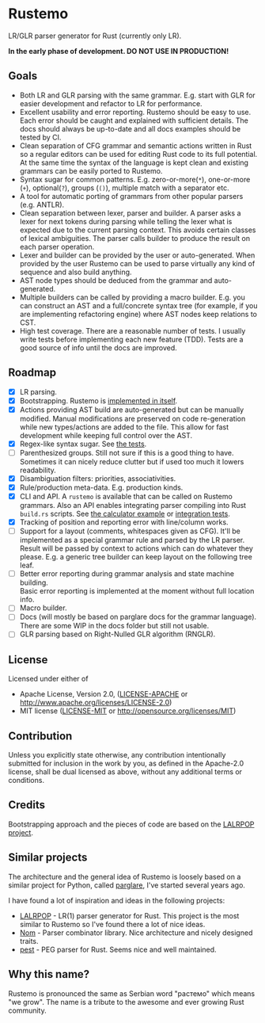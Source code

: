 # Rustemo

LR/GLR parser generator for Rust (currently only LR). 

**In the early phase of development. DO NOT USE IN PRODUCTION!**

## Goals

- Both LR and GLR parsing with the same grammar. E.g. start with GLR for easier
  development and refactor to LR for performance.
- Excellent usability and error reporting. Rustemo should be easy to use. Each
  error should be caught and explained with sufficient details. The docs should
  always be up-to-date and all docs examples should be tested by CI.
- Clean separation of CFG grammar and semantic actions written in Rust so a
  regular editors can be used for editing Rust code to its full potential. At
  the same time the syntax of the language is kept clean and existing grammars
  can be easily ported to Rustemo.
- Syntax sugar for common patterns. E.g. zero-or-more(`*`), one-or-more (`+`),
  optional(`?`), groups (`()`), multiple match with a separator etc.
- A tool for automatic porting of grammars from other popular parsers (e.g.
  ANTLR).
- Clean separation between lexer, parser and builder. A parser asks a lexer for
  next tokens during parsing while telling the lexer what is expected due to the
  current parsing context. This avoids certain classes of lexical ambiguities.
  The parser calls builder to produce the result on each parser operation.
- Lexer and builder can be provided by the user or auto-generated. When provided
  by the user Rustemo can be used to parse virtually any kind of sequence and
  also build anything.
- AST node types should be deduced from the grammar and auto-generated.
- Multiple builders can be called by providing a macro builder. E.g. you can
  construct an AST and a full/concrete syntax tree (for example, if you are
  implementing refactoring engine) where AST nodes keep relations to CST.
- High test coverage. There are a reasonable number of tests. I usually write
  tests before implementing each new feature (TDD). Tests are a good source of
  info until the docs are improved.

## Roadmap

- [x] LR parsing.
- [x] Bootstrapping. Rustemo is [implemented in itself](./rustemo/src/lang/).
- [x] Actions providing AST build are auto-generated but can be manually
      modified. Manual modifications are preserved on code re-generation while
      new types/actions are added to the file. This allow for fast development
      while keeping full control over the AST.
- [x] Regex-like syntax sugar. See [the tests](./tests/src/sugar/).
- [ ] Parenthesized groups. Still not sure if this is a good thing to have.
      Sometimes it can nicely reduce clutter but if used too much it lowers
      readability.
- [x] Disambiguation filters: priorities, associativities.
- [x] Rule/production meta-data. E.g. production kinds.
- [x] CLI and API. A `rustemo` is available that can be called on Rustemo
      grammars. Also an API enables integrating parser compiling into Rust
      `build.rs` scripts. See [the calculator example](./examples/calculator/)
      or [integration tests](./tests/).
- [x] Tracking of position and reporting error with line/column works.
- [ ] Support for a layout (comments, whitespaces given as CFG). It'll be
      implemented as a special grammar rule and parsed by the LR parser. Result
      will be passed by context to actions which can do whatever they please.
      E.g. a generic tree builder can keep layout on the following tree leaf.
- [ ] Better error reporting during grammar analysis and state machine building.   
      Basic error reporting is implemented at the moment without full location
      info.
- [ ] Macro builder.
- [ ] Docs (will mostly be based on parglare docs for the grammar language).
      There are some WIP in the docs folder but still not usable.
- [ ] GLR parsing based on Right-Nulled GLR algorithm (RNGLR).

## License

Licensed under either of

 * Apache License, Version 2.0, ([LICENSE-APACHE](LICENSE-APACHE) or
   http://www.apache.org/licenses/LICENSE-2.0)
 * MIT license ([LICENSE-MIT](LICENSE-MIT) or
   http://opensource.org/licenses/MIT)

## Contribution

Unless you explicitly state otherwise, any contribution intentionally submitted
for inclusion in the work by you, as defined in the Apache-2.0 license, shall be
dual licensed as above, without any additional terms or conditions.

## Credits

Bootstrapping approach and the pieces of code are based on the [LALRPOP
project](https://github.com/lalrpop/lalrpop).

## Similar projects

The architecture and the general idea of Rustemo is loosely based on a similar
project for Python, called
[parglare](https://github.com/igordejanovic/parglare), I've started several
years ago.

I have found a lot of inspiration and ideas in the following projects:

- [LALRPOP](https://github.com/lalrpop/lalrpop) - LR(1) parser generator for
  Rust. This project is the most similar to Rustemo so I've found there a lot of
  nice ideas.
- [Nom](https://github.com/Geal/nom) - Parser combinator library. Nice
  architecture and nicely designed traits.
- [pest](https://github.com/pest-parser/pest) - PEG parser for Rust. Seems nice
  and well maintained.

## Why this name?

Rustemo is pronounced the same as Serbian word "растемо" which means "we grow".
The name is a tribute to the awesome and ever growing Rust community.
